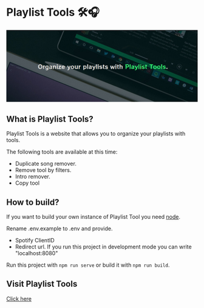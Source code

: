 # Playlist Tools 🛠️🎧

![Playlist Tools](.github/cover.jpg)

## What is Playlist Tools?

Playlist Tools is a website that allows you to organize your playlists with tools.

The following tools are available at this time:

-   Duplicate song remover.
-   Remove tool by filters.
-   Intro remover.
-   Copy tool

## How to build?

If you want to build your own instance of Playlist Tool you need [node](https://nodejs.dev/).

Rename .env.example to .env and provide.

-   Spotify ClientID
-   Redirect url. If you run this project in development mode you can write "localhost:8080"

Run this project with
`npm run serve`
or build it with
`npm run build`.

## Visit Playlist Tools

[Click here](https://jpawlowskii.github.io/Playlist-Tools/)
